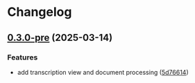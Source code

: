 # Changelog

## [0.3.0-pre](https://github.com/bloodworks-io/phlox/compare/0.2.1-pre...v0.3.0-pre) (2025-03-14)


### Features

* add transcription view and document processing ([5d76614](https://github.com/bloodworks-io/phlox/commit/5d76614b6a58f4162b1aafc2d070d02896405a37))
